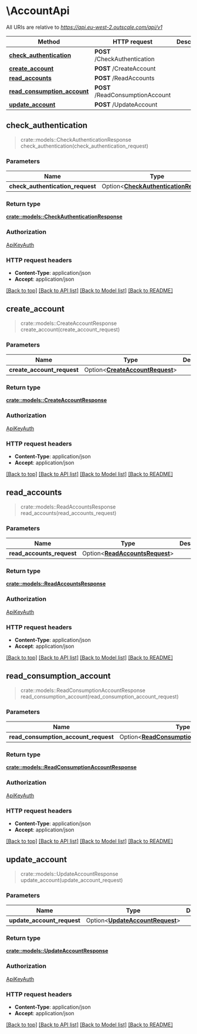 # \AccountApi

All URIs are relative to *https://api.eu-west-2.outscale.com/api/v1*

Method | HTTP request | Description
------------- | ------------- | -------------
[**check_authentication**](AccountApi.md#check_authentication) | **POST** /CheckAuthentication | 
[**create_account**](AccountApi.md#create_account) | **POST** /CreateAccount | 
[**read_accounts**](AccountApi.md#read_accounts) | **POST** /ReadAccounts | 
[**read_consumption_account**](AccountApi.md#read_consumption_account) | **POST** /ReadConsumptionAccount | 
[**update_account**](AccountApi.md#update_account) | **POST** /UpdateAccount | 



## check_authentication

> crate::models::CheckAuthenticationResponse check_authentication(check_authentication_request)


### Parameters


Name | Type | Description  | Required | Notes
------------- | ------------- | ------------- | ------------- | -------------
**check_authentication_request** | Option<[**CheckAuthenticationRequest**](CheckAuthenticationRequest.md)> |  |  |

### Return type

[**crate::models::CheckAuthenticationResponse**](CheckAuthenticationResponse.md)

### Authorization

[ApiKeyAuth](../README.md#ApiKeyAuth)

### HTTP request headers

- **Content-Type**: application/json
- **Accept**: application/json

[[Back to top]](#) [[Back to API list]](../README.md#documentation-for-api-endpoints) [[Back to Model list]](../README.md#documentation-for-models) [[Back to README]](../README.md)


## create_account

> crate::models::CreateAccountResponse create_account(create_account_request)


### Parameters


Name | Type | Description  | Required | Notes
------------- | ------------- | ------------- | ------------- | -------------
**create_account_request** | Option<[**CreateAccountRequest**](CreateAccountRequest.md)> |  |  |

### Return type

[**crate::models::CreateAccountResponse**](CreateAccountResponse.md)

### Authorization

[ApiKeyAuth](../README.md#ApiKeyAuth)

### HTTP request headers

- **Content-Type**: application/json
- **Accept**: application/json

[[Back to top]](#) [[Back to API list]](../README.md#documentation-for-api-endpoints) [[Back to Model list]](../README.md#documentation-for-models) [[Back to README]](../README.md)


## read_accounts

> crate::models::ReadAccountsResponse read_accounts(read_accounts_request)


### Parameters


Name | Type | Description  | Required | Notes
------------- | ------------- | ------------- | ------------- | -------------
**read_accounts_request** | Option<[**ReadAccountsRequest**](ReadAccountsRequest.md)> |  |  |

### Return type

[**crate::models::ReadAccountsResponse**](ReadAccountsResponse.md)

### Authorization

[ApiKeyAuth](../README.md#ApiKeyAuth)

### HTTP request headers

- **Content-Type**: application/json
- **Accept**: application/json

[[Back to top]](#) [[Back to API list]](../README.md#documentation-for-api-endpoints) [[Back to Model list]](../README.md#documentation-for-models) [[Back to README]](../README.md)


## read_consumption_account

> crate::models::ReadConsumptionAccountResponse read_consumption_account(read_consumption_account_request)


### Parameters


Name | Type | Description  | Required | Notes
------------- | ------------- | ------------- | ------------- | -------------
**read_consumption_account_request** | Option<[**ReadConsumptionAccountRequest**](ReadConsumptionAccountRequest.md)> |  |  |

### Return type

[**crate::models::ReadConsumptionAccountResponse**](ReadConsumptionAccountResponse.md)

### Authorization

[ApiKeyAuth](../README.md#ApiKeyAuth)

### HTTP request headers

- **Content-Type**: application/json
- **Accept**: application/json

[[Back to top]](#) [[Back to API list]](../README.md#documentation-for-api-endpoints) [[Back to Model list]](../README.md#documentation-for-models) [[Back to README]](../README.md)


## update_account

> crate::models::UpdateAccountResponse update_account(update_account_request)


### Parameters


Name | Type | Description  | Required | Notes
------------- | ------------- | ------------- | ------------- | -------------
**update_account_request** | Option<[**UpdateAccountRequest**](UpdateAccountRequest.md)> |  |  |

### Return type

[**crate::models::UpdateAccountResponse**](UpdateAccountResponse.md)

### Authorization

[ApiKeyAuth](../README.md#ApiKeyAuth)

### HTTP request headers

- **Content-Type**: application/json
- **Accept**: application/json

[[Back to top]](#) [[Back to API list]](../README.md#documentation-for-api-endpoints) [[Back to Model list]](../README.md#documentation-for-models) [[Back to README]](../README.md)

